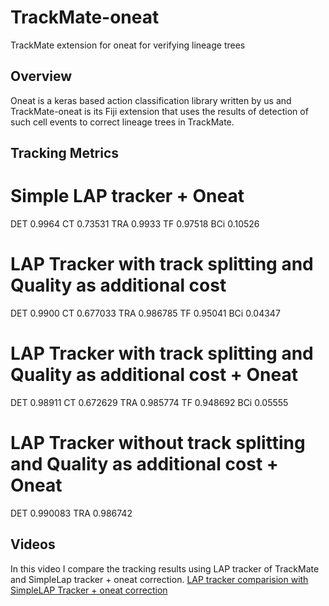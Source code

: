 # TrackMate-oneat
TrackMate extension for oneat for verifying lineage trees

## Overview
Oneat is a keras based action classification library written by us and TrackMate-oneat is its Fiji extension that uses the results of detection of such cell events to correct lineage trees in TrackMate.

## Tracking Metrics

# Simple LAP tracker + Oneat

DET	0.9964    CT	0.73531   TRA	0.9933    TF	0.97518  BCi	0.10526

# LAP Tracker with track splitting and Quality as additional cost

DET	0.9900    CT	0.677033   TRA	0.986785    TF	0.95041  BCi	0.04347


# LAP Tracker with track splitting and Quality as additional cost + Oneat

DET	0.98911    CT	0.672629    TRA	0.985774   TF	0.948692   BCi	0.05555

# LAP Tracker without track splitting and Quality as additional cost + Oneat
DET	0.990083                              TRA	0.986742


## Videos
In this video I compare the tracking results using LAP tracker of TrackMate and SimpleLap tracker + oneat correction. 
[LAP tracker comparision with SimpleLAP Tracker + oneat correction](https://youtu.be/9HZvWxr2fsY)
